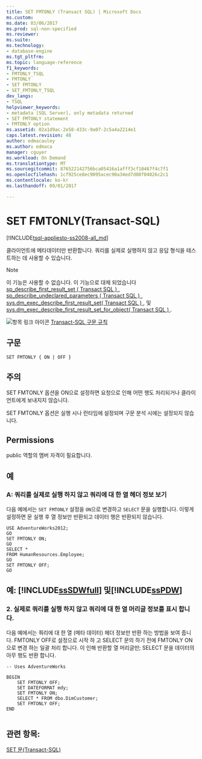 ```yaml
---
title: SET FMTONLY (Transact SQL) | Microsoft Docs
ms.custom: 
ms.date: 03/06/2017
ms.prod: sql-non-specified
ms.reviewer: 
ms.suite: 
ms.technology:
- database-engine
ms.tgt_pltfrm: 
ms.topic: language-reference
f1_keywords:
- FMTONLY_TSQL
- FMTONLY
- SET FMTONLY
- SET_FMTONLY_TSQL
dev_langs:
- TSQL
helpviewer_keywords:
- metadata [SQL Server], only metadata returned
- SET FMTONLY statement
- FMTONLY option
ms.assetid: 02a1d9ac-2e58-433c-9a07-2c5a4a2214e1
caps.latest.revision: 48
author: edmacauley
ms.author: edmaca
manager: cguyer
ms.workload: On Demand
ms.translationtype: MT
ms.sourcegitcommit: 876522142756bca05416a1afff3cf10467f4c7f1
ms.openlocfilehash: 1cf925ce8ec9095acec90a34ed7d08f04826c2c1
ms.contentlocale: ko-kr
ms.lasthandoff: 09/01/2017

---
```

# <a name="set-fmtonly-transact-sql"></a>SET FMTONLY(Transact-SQL)
[!INCLUDE[tsql-appliesto-ss2008-all_md](../../includes/tsql-appliesto-ss2008-all-md.md)]

  클라이언트에 메타데이터만 반환합니다. 쿼리를 실제로 실행하지 않고 응답 형식을 테스트하는 데 사용할 수 있습니다.  
  
> [!NOTE]  
>  이 기능은 사용할 수 없습니다. 이 기능으로 대체 되었습니다 [sp_describe_first_result_set &#40; Transact SQL &#41; ](../../relational-databases/system-stored-procedures/sp-describe-first-result-set-transact-sql.md), [sp_describe_undeclared_parameters &#40; Transact SQL &#41; ](../../relational-databases/system-stored-procedures/sp-describe-undeclared-parameters-transact-sql.md), [sys.dm_exec_describe_first_result_set&#40; Transact SQL &#41; ](../../relational-databases/system-dynamic-management-views/sys-dm-exec-describe-first-result-set-transact-sql.md), 및 [sys.dm_exec_describe_first_result_set_for_object&#40; Transact SQL &#41; ](../../relational-databases/system-dynamic-management-views/sys-dm-exec-describe-first-result-set-for-object-transact-sql.md).  
  
 ![항목 링크 아이콘](../../database-engine/configure-windows/media/topic-link.gif "항목 링크 아이콘") [Transact-SQL 구문 규칙](../../t-sql/language-elements/transact-sql-syntax-conventions-transact-sql.md)  
  
## <a name="syntax"></a>구문  
  
```  
SET FMTONLY { ON | OFF }   
```  
  
## <a name="remarks"></a>주의  
 SET FMTONLY 옵션을 ON으로 설정하면 요청으로 인해 어떤 행도 처리되거나 클라이언트에게 보내지지 않습니다.  
  
 SET FMTONLY 옵션은 실행 시나 런타임에 설정되며 구문 분석 시에는 설정되지 않습니다.  
  
## <a name="permissions"></a>Permissions  
 public 역할의 멤버 자격이 필요합니다.  
  
## <a name="examples"></a>예  
  
### <a name="a-view-the-column-header-information-for-a-query-without-actually-running-the-query"></a>A: 쿼리를 실제로 실행 하지 않고 쿼리에 대 한 열 헤더 정보 보기  
 다음 예에서는 `SET FMTONLY` 설정을 `ON`으로 변경하고 `SELECT` 문을 실행합니다. 이렇게 설정하면 문 실행 후 열 정보만 반환되고 데이터 행은 반환되지 않습니다.  
  
```  
USE AdventureWorks2012;  
GO  
SET FMTONLY ON;  
GO  
SELECT *   
FROM HumanResources.Employee;  
GO  
SET FMTONLY OFF;  
GO  
```  
  
## <a name="examples-includesssdwfullincludessssdwfull-mdmd-and-includesspdwincludessspdw-mdmd"></a>예: [!INCLUDE[ssSDWfull](../../includes/sssdwfull-md.md)] 및[!INCLUDE[ssPDW](../../includes/sspdw-md.md)]  
  
### <a name="b-view-the-column-header-information-for-a-query-without-actually-running-the-query"></a>2. 실제로 쿼리를 실행 하지 않고 쿼리에 대 한 열 머리글 정보를 표시 합니다.  
 다음 예에서는 쿼리에 대 한 열 (메타 데이터) 헤더 정보만 반환 하는 방법을 보여 줍니다. FMTONLY OFF로 설정으로 시작 하 고 SELECT 문의 하기 전에 FMTONLY ON으로 변경 하는 일괄 처리 합니다. 이 인해 반환할 열 머리글만; SELECT 문을 데이터의 아무 행도 반환 합니다.  
  
```  
-- Uses AdventureWorks  
  
BEGIN  
    SET FMTONLY OFF;  
    SET DATEFORMAT mdy;  
    SET FMTONLY ON;  
    SELECT * FROM dbo.DimCustomer;  
    SET FMTONLY OFF;  
END  
  
```  
  
## <a name="see-also"></a>관련 항목:  
 [SET 문&#40;Transact-SQL&#41;](../../t-sql/statements/set-statements-transact-sql.md)  
  
  


